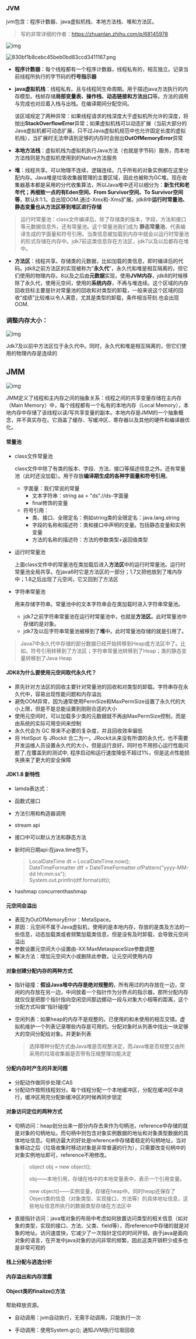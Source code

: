 ### JVM

jvm包含：程序计数器、java虚拟机栈、本地方法栈、堆和方法区。

> 写的非常详细的作者：https://zhuanlan.zhihu.com/p/68145978

![img](..\image\jvm\jvm-7.png)

![830bf1b8cebc45beb0bd83ccd3411167.png](..\image\jvm\jvm-8.png)

- **程序计数器**：每个线程都有一个程序计数器，线程私有的，相互独立。记录当前线程所执行的字节码的**行号指示器**

- **java虚拟机栈**：线程私有。且与线程同生命周期。用于描述java方法执行的内存模型。栈帧存储**局部变量表、操作栈、动态链接和方法出口**等。方法的调用与完成也对应着入栈与出栈。在编译期间分配空间。

  该区域规定了两种异常：如果线程请求的栈深度大于虚拟机所允许的深度，将抛出**StackOverflowError**异常；如果虚拟机栈可以动态扩展（当前大部分的Java虚拟机都可动态扩展，只不过Java虚拟机规范中也允许固定长度的虚拟机栈），当扩展时无法申请到足够的内存时会抛出**OutOfMemoryError**异常

- **本地方法栈**：虚拟机栈为虚拟机执行Java方法（也就是字节码）服务，而本地方法栈则是为虚拟机使用到的Native方法服务

- **堆**：线程共享。可以物理不连续，逻辑连续。几乎所有的对象实例都在这里分配内存。Java堆是垃圾收集器管理的主要区域，因此也被称为GC堆。现在收集器基本都是采用的分代收集算法，所以Java堆中还可以细分为：**新生代和老年代；再细致一点的有Eden空间、From Survivor空间、To Survivor空间等**，默认8:1:1。会出现OOM.通过-Xmx和-Xms扩展。jdk8中**运行时常量池、静态变量也从方法区移到堆区进行存储**

> 运行时常量池：class文件编译后，除了存储类的版本，字段，方法和接口等元数据信息外，还有常量池。这个常量池我们成为 **静态常量池**，代表编译生成的字面量和符号引用。当类信息被加载到内存中就会以运行时常量池的形式存储在内存中。jdk7前这类信息存在方法区，jdk7以及以后都存在堆中。

- **方法区**：线程共享。存储类的元数据，比如加载的类信息，即时编译后的代码。jdk8之前方法区的实现被称为”**永久代**”，永久代和堆是相互隔离的，但它们使用的物理内存。8以及之后由**元数据**实现，使用**JVM内存**，jdk8的时候移除了永久代，使用元空间，使用的**系统内存**，不再与堆连续。这个区域的内存回收目标主要是针对常量池的回收和对类型的卸载，一般来说这个区域的回收“成绩”比较难以令人满意，尤其是类型的卸载，条件相当苛刻.也会出现OOM.

### 调整内存大小：

![img](..\image\jvm\heap.png)

Jdk7及以前中方法区位于永久代中。同时，永久代和堆是相互隔离的，但它们使用的物理内存是连续的

## JMM

![img](..\image\jvm\jmm.png)

JMM定义了线程和主内存之间的抽象关系：线程之间的共享变量存储在主内存（Main Memory）中，每个线程都有一个私有的本地内存（Local Memory），本地内存中存储了该线程以读/写共享变量的副本。本地内存是JMM的一个抽象概念，并不真实存在。它涵盖了缓存、写缓冲区、寄存器以及其他的硬件和编译器优化。

#### 常量池

- class文件常量池

  class文件中除了有类的版本、字段、方法、接口等描述信息之外。还有常量池（此时还没加载）。用于存放**编译期生成的各种字面量和符号引用**。

  - 字面量：我们常说的常量
    - 文本字符串：string aa = "ds".//ds-字面量
    - final修饰的变量
  - 符号引用：
    - 类、接口、全限定名：例如string类的全限定名：java.lang.string
    - 字段的名称和描述符：类和接口中声明的变量。包括静态变量和实例变量
    - 方法的名称的描述符：方法的参数类型+返回值类型

- 运行时常量池

  上面class文件中的常量池在类加载后进入**方法区**中的运行时常量池。运行时常量池全局共享。在java6时它是方法区的一部分；1.7又把他放到了堆内存中；1.8之后出现了元空间，它又回到了方法区

- 字符串常量池

  用来存储字符串。常量池中的文本字符串会在类加载时进入字符串常量池。

  - jdk7之前字符串常量池在运行时常量池中，也就是**方法区**。此时常量池中存储的是对象。
  - jdk7及以后字符串常量池被移到了**堆**中。此时常量池存储的就是引用了。

> Java7中永久代中存储的部分数据已经开始转移到Heap或方法区中了。比如，符号引用转移到了方法区；字符串常量池转移到了Heap；类的静态变量转移到了Java Heap

#### JDK8为什么要使用元空间取代永久代？

- 原先针对方法区的回收主要针对常量池的回收和对类型的卸载。字符串存在永久代中，容易出现性能问题和内存溢出
- 避免OOM异常，因为通常使用PermSize和MaxPermSize设置了永久代的大小上限，但是不是总能设置到刚刚合适的大小
- 使用元空间时，可以加载多少类的元数据就不再由MaxPermSize控制，而是由系统的实际可用空间来控制
- 永久代会为 GC 带来不必要的复杂度，并且回收效率偏低
- 将 HotSpot 与 JRockit 合二为一，JRockit从来没有所谓的永久代，也不需要开发运维人员设置永久代的大小，但是运行良好。同时也不用担心运行性能问题了,在覆盖到的测试中, 程序启动和运行速度降低不超过1%，但是这点性能损失换来了更大的安全保障

#### JDK1.8 新特性

- lamda表达式：

- 函数式接口

- 方法引用和构造器调用

- stream api

- 接口中可以默认方法和静态方法

- 新时间日期api:在java.time包下。

  > LocalDateTime dt = LocalDateTime.now();  
  > DateTimeFormatter dtf = DateTimeFormatter.ofPattern("yyyy-MM-dd hh:mm:ss");         
  > System.out.println(dtf.format(dt));

- hashmap concurrenthashmap

#### 元空间会溢出

- 表现为OutOfMemoryError：MetaSpace。
- 原因：元空间不属于Java虚拟机，使用的是本地内存，存放的是类及方法的一些信息，动态加载类或者频繁加载类信息，但是没有及时卸载，会导致元空间溢出
- 参数设置元空间大小设置由-XX:MaxMetaspaceSize参数调整
- 解决方法：增加元空间大小或删除此参数，让元空间使用内存

#### 对象创建分配内存的两种方式

- 指针碰撞：**假设Java堆中内存是绝对规整的**，所有用过的内存放在一边，空闲的内存放在另一边，中间放着一个指针作为分界点的指示器，那所分配内存就仅仅是把那个指针指向空闲空间那边挪动一段与对象大小相等的距离，这个分配方式叫做“指针碰撞“

- 空闲列表：如果heap的内存不是规整的。已使用的和未使用的相互交错。虚拟机维护一个列表记录哪些内存是可用的。分配对象时从列表中找出一块足够大的空间分配给对象。并更新列表

  > 选择哪种分配方式由Java堆是否规整决定，而Java堆是否规整又由所采用的垃圾收集器是否带有压缩整理功能决定

#### 分配内存时产生的并发问题

- 分配动作做同步处理:CAS
- 分配动作按照线程划分。每个线程分配一个本地缓冲区，分配在缓冲区中进行，缓冲区用完分配新缓冲区的时候再同步锁定

#### 对象访问定位的两种方式

- 句柄访问：heap划分出来一部分内存去来作为句柄池，reference中存储的就是对象的句柄地址。而句柄中则包含对象实例数据的地址和对象类型数据的具体地址信息。句柄访最大的好处是reference中存储着稳定的句柄地址，当对象移动之后（垃圾收集时移动对象是非常普遍的行为），只需要改变句柄中的对象实例地址即可，reference不用修改。

  > object obj = new object();
  >
  > obj——本地引用，存储在栈中的本地变量表中，表示一个引用变量。
  >
  > new object()——实例变量，存储在heap中。同时heap还保存了Object类的信息（对象类型、实现接口、方法等）的具体地址信息，这些地址信息所执行的数据类型存储在方法区中

- 直接指针访问：java堆对象的布局中考虑如何放置访问类型的相关信息（如对象的类型，实现的接口、方法、父类、field等），而reference中存储的就是对象的地址。访问速度快，它减少了一次指针定位的时间开销，由于java是面向对象的语言，在开发中java对象的访问非常的频繁，因此这类开销积少成多也是非常可观的

#### 栈上分配与逃逸分析

#### 内存溢出和内存泄露

#### Object类的finalize()方法

帮助释放资源。

- 自动调用：jvm自动执行，无需手动调用，只能执行一次

- 手动调用：使用System.gc(); 通知JVM执行垃圾回收